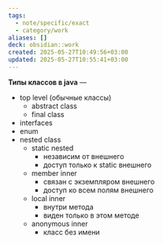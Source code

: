 ```yaml
---
tags:
  - note/specific/exact
  - category/work
aliases: []
deck: obsidian::work
created: 2025-05-27T10:49:56+03:00
updated: 2025-05-27T10:55:41+03:00
---
```


**Типы классов в java**
—
- top level (обычные классы)
	- abstract class
	- final class
- interfaces
- enum
- nested class
	- static nested
		- независим от внешнего
		- доступ только к static внешнего
	- member inner
		- связан с экземпляром внешнего
		- доступ ко всем полям внешнего
	- local inner
		- внутри метода
		- виден только в этом методе
	- anonymous inner
		- класс без имени
